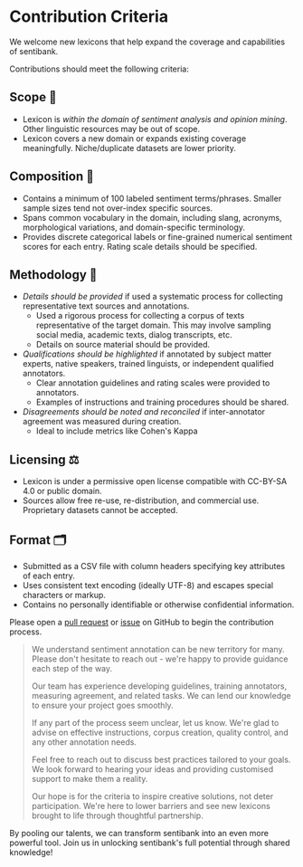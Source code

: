 # Contribution Criteria
We welcome new lexicons that help expand the coverage and capabilities of sentibank. 

Contributions should meet the following criteria:

## Scope 🎯
- Lexicon is *within the domain of sentiment analysis and opinion mining*. Other linguistic resources may be out of scope.
- Lexicon covers a new domain or expands existing coverage meaningfully. Niche/duplicate datasets are lower priority.

## Composition 📝
- Contains a minimum of 100 labeled sentiment terms/phrases. Smaller sample sizes tend not over-index specific sources.
- Spans common vocabulary in the domain, including slang, acronyms, morphological variations, and domain-specific terminology.
- Provides discrete categorical labels or fine-grained numerical sentiment scores for each entry. Rating scale details should be specified.

## Methodology 🔬
- *Details should be provided* if used a systematic process for collecting representative text sources and annotations.
  - Used a rigorous process for collecting a corpus of texts representative of the target domain. This may involve sampling social media, academic texts, dialog transcripts, etc.
  - Details on source material should be provided.
- *Qualifications should be highlighted* if annotated by subject matter experts, native speakers, trained linguists, or independent qualified annotators.
  - Clear annotation guidelines and rating scales were provided to annotators.
  - Examples of instructions and training procedures should be shared. 
- *Disagreements should be noted and reconciled* if inter-annotator agreement was measured during creation.
  - Ideal to include metrics like Cohen's Kappa 

## Licensing ⚖️
- Lexicon is under a permissive open license compatible with CC-BY-SA 4.0 or public domain.
- Sources allow free re-use, re-distribution, and commercial use. Proprietary datasets cannot be accepted.

## Format 🗂️
- Submitted as a CSV file with column headers specifying key attributes of each entry.
- Uses consistent text encoding (ideally UTF-8) and escapes special characters or markup.
- Contains no personally identifiable or otherwise confidential information.


Please open a [pull request](https://github.com/socius-org/sentibank/pulls) or [issue](https://github.com/socius-org/sentibank/issues) on GitHub to begin the contribution process. 


>  We understand sentiment annotation can be new territory for many. Please don't hesitate to reach out - we're happy to provide guidance each step of the way.
> 
> Our team has experience developing guidelines, training annotators, measuring agreement, and related tasks. We can lend our knowledge to ensure your project goes smoothly.
> 
> If any part of the process seem unclear, let us know. We're glad to advise on effective instructions, corpus creation, quality control, and any other annotation needs.
> 
> Feel free to reach out to discuss best practices tailored to your goals. We look forward to hearing your ideas and providing customised support to make them a reality.
> 
> Our hope is for the criteria to inspire creative solutions, not deter participation. We're here to lower barriers and see new lexicons brought to life through thoughtful partnership.


By pooling our talents, we can transform sentibank into an even more powerful tool. Join us in unlocking sentibank's full potential through shared knowledge! 
